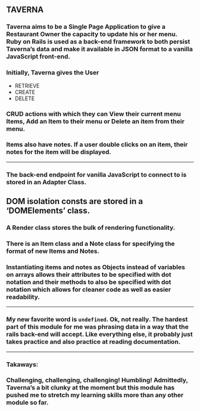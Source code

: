 ## TAVERNA 

### Taverna aims to be a Single Page Application to give a Restaurant Owner the capacity to update his or her menu.  Ruby on Rails is used as a back-end framework to both persist Taverna’s data and make it available in JSON format to a vanilla JavaScript front-end.

### Initially, Taverna gives the User
- RETRIEVE
- CREATE
- DELETE
### CRUD actions with which they can View their current menu Items, Add an Item to their menu or Delete an item from their menu.

### Items also have notes.  If a user double clicks on an item, their notes for the item will be displayed. 

-------------------------------------------------------------------------------------------------------------------------------------
### The back-end endpoint for vanilla JavaScript to connect to is stored in an Adapter Class.

## DOM isolation consts are stored in a ‘DOMElements’ class.

### A Render class stores the bulk of rendering functionality.

### There is an Item class and a Note class for specifying the format of new Items and Notes.

### Instantiating items and notes as Objects instead of variables on arrays allows their attributes to be specified with dot notation and their methods to also be specified with dot notation which allows for cleaner code as well as easier readability.
------------------------------------------------------
### My new favorite word is ```undefined```. Ok, not really. The hardest part of this module for me was phrasing data in a way that the rails back-end will accept. Like everything else, it probably just takes practice and also practice at reading documentation.
--------------------------------------------------------------------------------------------------------------------------------------
### Takaways:
### Challenging, challenging, challenging! Humbling!  Admittedly, Taverna’s a bit clunky at the moment but this module has pushed me to stretch my learning skills more than any other module so far.